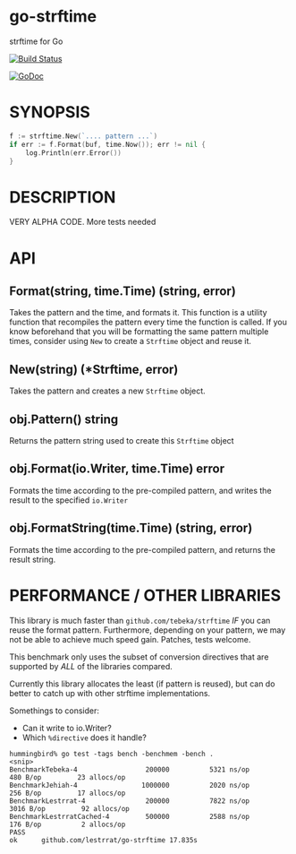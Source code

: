 # go-strftime

strftime for Go

[![Build Status](https://travis-ci.org/lestrrat/go-strftime.png?branch=master)](https://travis-ci.org/lestrrat/go-strftime)

[![GoDoc](https://godoc.org/github.com/lestrrat/go-strftime?status.svg)](https://godoc.org/github.com/lestrrat/go-strftime)

# SYNOPSIS

```go
f := strftime.New(`.... pattern ...`)
if err := f.Format(buf, time.Now()); err != nil {
    log.Println(err.Error())
}
```

# DESCRIPTION

VERY ALPHA CODE. More tests needed

# API

## Format(string, time.Time) (string, error)

Takes the pattern and the time, and formats it. This function is a utility function that recompiles the pattern every time the function is called. If you know beforehand that you will be formatting the same pattern multiple times, consider using `New` to create a `Strftime` object and reuse it.

## New(string) (\*Strftime, error)

Takes the pattern and creates a new `Strftime` object.

## obj.Pattern() string

Returns the pattern string used to create this `Strftime` object

## obj.Format(io.Writer, time.Time) error

Formats the time according to the pre-compiled pattern, and writes the result to the specified `io.Writer`

## obj.FormatString(time.Time) (string, error)

Formats the time according to the pre-compiled pattern, and returns the result string.

# PERFORMANCE / OTHER LIBRARIES

This library is much faster than `github.com/tebeka/strftime` *IF* you can reuse the format pattern. Furthermore, depending on your pattern, we may not be able to achieve much speed gain. Patches, tests welcome.

This benchmark only uses the subset of conversion directives that are supported by *ALL* of the libraries compared.

Currently this library allocates the least (if pattern is reused), but can do better to catch up with other strftime implementations.

Somethings to consider: 

* Can it write to io.Writer?
* Which `%directive` does it handle?

```
hummingbird% go test -tags bench -benchmem -bench .
<snip>
BenchmarkTebeka-4                 200000          5321 ns/op         480 B/op         23 allocs/op
BenchmarkJehiah-4                1000000          2020 ns/op         256 B/op         17 allocs/op
BenchmarkLestrrat-4               200000          7822 ns/op        3016 B/op         92 allocs/op
BenchmarkLestrratCached-4         500000          2588 ns/op         176 B/op          2 allocs/op
PASS
ok      github.com/lestrrat/go-strftime 17.835s
```